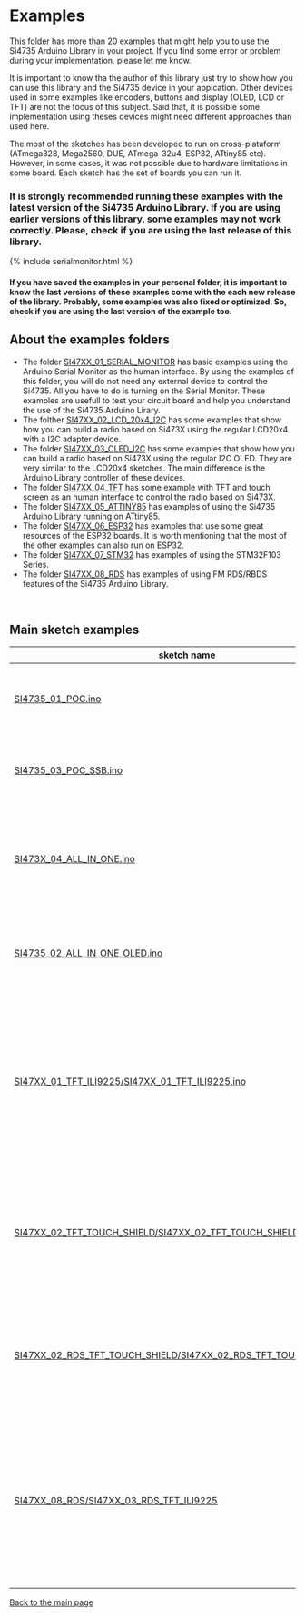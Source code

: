 # Examples

[This folder](https://github.com/pu2clr/SI4735/tree/master/examples) has more than 20 examples that might help you to use the Si4735 Arduino Library in your project. If you find some error or problem during your implementation, please let me know. 


It is important to know tha the author of this library  just try to show how you can use this library and the Si4735 device in your appication. Other devices used in some examples like encoders, buttons and display (OLED, LCD or TFT) are not the focus of this subject. Said that, it is possible some implementation using theses devices might need different approaches than used here. 

The most of the sketches has been developed to run on cross-plataform (ATmega328, Mega2560, DUE, ATmega-32u4, ESP32, ATtiny85 etc). However, in some cases, it was not possible due to hardware limitations in some board. Each sketch has the set of boards you can run it.  

### It is strongly recommended running these examples with the latest version of the Si4735 Arduino Library. If you are using earlier versions of this library, some examples may not work correctly. Please, check if you are using the last release of this library. 

{% include serialmonitor.html %}


#### If you have saved the examples in your personal folder, it is important to know the last versions of these examples come with the each new release of the library. Probably, some examples was also fixed or optimized. So, check if you are using the last version of the example too. 


## About the examples folders

* The folder [SI47XX_01_SERIAL_MONITOR](https://github.com/pu2clr/SI4735/tree/master/examples/SI47XX_01_SERIAL_MONITOR) has basic examples using the Arduino Serial Monitor as the human interface. 
By using the examples of this folder, you will do not need any external device to control the Si4735. All you have to do is turning on the Serial Monitor. These examples are usefull to test your circuit board and help you understand the use of the Si4735 Arduino Lirary. 
* The folther [SI47XX_02_LCD_20x4_I2C](https://github.com/pu2clr/SI4735/tree/master/examples/SI47XX_02_LCD_20x4_I2C) has some examples that show how you can build a radio based on Si473X using the regular LCD20x4 with a I2C adapter device. 
* The folder [SI47XX_03_OLED_I2C](https://github.com/pu2clr/SI4735/tree/master/examples/SI47XX_03_OLED_I2C) has some examples that show how you can build a radio based on Si473X using the regular I2C OLED. They are very similar to the LCD20x4 sketches. The main difference is the Arduino Library controller of these devices.  
* The folder [SI47XX_04_TFT](https://github.com/pu2clr/SI4735/tree/master/examples/SI47XX_04_TFT) has some example with TFT and touch screen as an human interface to control the radio based on Si473X.
* The folder [SI47XX_05_ATTINY85](https://github.com/pu2clr/SI4735/tree/master/examples/SI47XX_05_ATTINY85) has examples of using the Si4735 Arduino Library running on ATtiny85. 
* The folder [SI47XX_06_ESP32](https://github.com/pu2clr/SI4735/tree/master/examples/SI47XX_06_ESP32) has examples that use some great resources of the ESP32 boards. It is worth mentioning that the most of the other examples can also run on ESP32. 
* The folder [SI47XX_07_STM32](https://github.com/pu2clr/SI4735/tree/master/examples/SI47XX_07_STM32) has examples of using the STM32F103 Series. 
* The folder [SI47XX_08_RDS](https://github.com/pu2clr/SI4735/tree/master/examples/SI47XX_08_RDS) has examples of using FM RDS/RBDS features of the Si4735 Arduino Library.

<BR>

## Main sketch examples

| sketch name | description |
| ----------- | ----------- |
| [SI4735_01_POC.ino](https://github.com/pu2clr/SI4735/blob/master/examples/SI47XX_01_SERIAL_MONITOR/SI4735_01_POC/SI4735_01_POC.ino) | Circuit test. Receiver AM (MW and SW) and FM. This sketch uses the Arduino IDE Serial Monitor  |
| [SI4735_03_POC_SSB.ino](https://github.com/pu2clr/SI4735/blob/master/examples/SI47XX_01_SERIAL_MONITOR/SI4735_03_POC_SSB/SI4735_03_POC_SSB.ino) | This receiver implements shows how to use patch and SSB via Arduino IDE Serial Monitor  |
| [SI473X_04_ALL_IN_ONE.ino](https://github.com/pu2clr/SI4735/blob/master/examples/SI47XX_02_LCD_20x4_I2C/SI473X_04_ALL_IN_ONE/SI473X_04_ALL_IN_ONE.ino) | This sketch uses I2C LiquidCrystal/LCD, buttons and  Encoder. It is a receiver FM, AM (MW and SW) and SSB (LSB and USB) |
| [SI4735_02_ALL_IN_ONE_OLED.ino](https://github.com/pu2clr/SI4735/blob/master/examples/SI47XX_03_OLED_I2C/SI4735_02_ALL_IN_ONE_OLED/SI4735_02_ALL_IN_ONE_OLED.ino)|  This sketch uses I2C OLED/I2C, buttons and  Encoder. It is a FM, AM (MW and SW) and SSB (LSB and USB) |
| [SI47XX_01_TFT_ILI9225/SI47XX_01_TFT_ILI9225.ino](https://github.com/pu2clr/SI4735/blob/master/examples/SI47XX_04_TFT/SI47XX_01_TFT_ILI9225/SI47XX_01_TFT_ILI9225.ino) | This sketch uses an Arduino Pro Mini, 3.3V (8MZ) with a SPI TFT from MICROYUM (2" - 176 x 220). It is also a complete radio capable to tune LW, MW, SW on AM and SSB mode and also receive the regular comercial stations.|
| [SI47XX_02_TFT_TOUCH_SHIELD/SI47XX_02_TFT_TOUCH_SHIELD.ino](https://github.com/pu2clr/SI4735/blob/master/examples/SI47XX_04_TFT/SI47XX_02_TFT_TOUCH_SHIELD/SI47XX_02_TFT_TOUCH_SHIELD.ino)  | This sketch uses the mcufriend TFT touch Display Shield.   You can use it on Mega2560 and Arduino DUE. It is a receiver FM, AM (MW and SW) and SSB (LSB and USB) | [SI47XX_01_ATTINY85_LCD_16x2_I2C.ino](https://github.com/pu2clr/SI4735/blob/master/examples/SI47XX_05_ATTINY85/SI47XX_01_ATTINY85_LCD_16x2_I2C/SI47XX_01_ATTINY85_LCD_16x2_I2C.ino) | Test and validation of the SI4735 Arduino Library on ATtiny85. This sketch uses a LCD 16x2 and buttons |
| [SI47XX_02_RDS_TFT_TOUCH_SHIELD/SI47XX_02_RDS_TFT_TOUCH_SHIELD.ino](https://github.com/pu2clr/SI4735/blob/master/examples/SI47XX_08_RDS/SI47XX_02_RDS_TFT_TOUCH_SHIELD/SI47XX_02_RDS_TFT_TOUCH_SHIELD.ino) | This sketch uses the mcufriend TFT touch Display Shield.  You can use it on Mega2560 or DUE. It is a FM/RDS, AM (LW,MW and SW) and SSB example | 
| [SI47XX_08_RDS/SI47XX_03_RDS_TFT_ILI9225](https://github.com/pu2clr/SI4735/tree/master/examples/SI47XX_08_RDS/SI47XX_03_RDS_TFT_ILI9225) | FM/RDS AM and SSB receiver. This sketch uses an Arduino Pro Mini, 3.3V (8MZ) with a SPI TFT from MICROYUM (2" - 176 x 220). It is also a complete radio capable to tune LW, MW, SW on AM and SSB mode and also receive the  regular comercial stations |




[Back to the main page](https://pu2clr.github.io/SI4735/)











